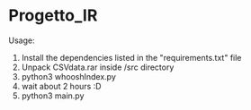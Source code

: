 # Progetto_IR

Usage:
1) Install the dependencies listed in the "requirements.txt" file
2) Unpack CSVdata.rar inside /src directory
3) python3 whooshIndex.py
4) wait about 2 hours :D
5) python3 main.py